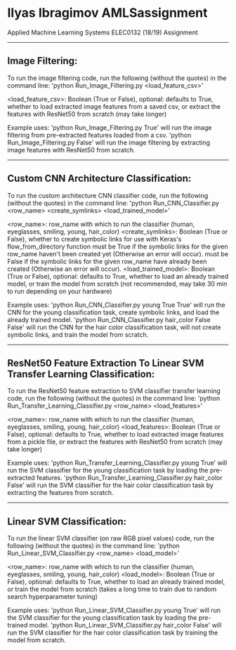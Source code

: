 # Ilyas Ibragimov AMLSassignment
Applied Machine Learning Systems ELEC0132 (18/19) Assignment

---
## Image Filtering:

To run the image filtering code, 
run the following (without the quotes) in the command line:
'python Run_Image_Filtering.py <load_feature_csv>'

<load_feature_csv>: Boolean (True or False), optional: defaults to True,
        whether to load extracted image features from a saved csv, 
        or extract the features with ResNet50 from scratch (may take longer)

Example uses: 
'python Run_Image_Filtering.py True' will run the image filtering from pre-extracted features loaded from a csv. 
'python Run_Image_Filtering.py False' will run the image filtering by extracting image features with ResNet50 from scratch.

---
## Custom CNN Architecture Classification:

To run the custom architecture CNN classifier code, run the following (without the quotes) in the command line:
'python Run_CNN_Classifier.py <row_name> <create_symlinks> <load_trained_model>'

<row_name>: row_name with which to run the classifier (human, eyeglasses, smiling, young, hair_color)
<create_symlinks>: Boolean (True or False), whether to create symbolic links for use with Keras's flow_from_directory function
                   must be True if the symbolic links for the given row_name haven't been created yet (Otherwise an error will occur).
                   must be False if the symbolic links for the given row_name have already been created (Otherwise an error will occur).
<load_trained_model>: Boolean (True or False), optional: defaults to True,
                   whether to load an already trained model, or train the model from scratch (not recommended, may take 30 min to run depending on your hardware)

Example uses: 
'python Run_CNN_Classifier.py young True True' will run the CNN for the young classification task, create symbolic links, and load the already trained model. 
'python Run_CNN_Classifier.py hair_color False False' will run the CNN for the hair color classification task, will not create symbolic links, and train the model from scratch.

---
## ResNet50 Feature Extraction To Linear SVM Transfer Learning Classification:

To run the ResNet50 feature extraction to SVM classifier transfer learning code, 
run the following (without the quotes) in the command line:
'python Run_Transfer_Learning_Classifier.py <row_name> <load_features>'

<row_name>: row_name with which to run the classifier (human, eyeglasses, smiling, young, hair_color)
<load_features>: Boolean (True or False), optional: defaults to True,
                   whether to load extracted image features from a pickle file, 
                   or extract the features with ResNet50 from scratch (may take longer)

Example uses: 
'python Run_Transfer_Learning_Classifier.py young True' will run the SVM classifier for the young classification task by loading the pre-extracted features. 
'python Run_Transfer_Learning_Classifier.py hair_color False' will run the SVM classifier for the hair color classification task by extracting the features from scratch.

---
## Linear SVM Classification:

To run the linear SVM classifier (on raw RGB pixel values) code, 
run the following (without the quotes) in the command line:
'python Run_Linear_SVM_Classifier.py <row_name> <load_model>'

<row_name>: row_name with which to run the classifier (human, eyeglasses, smiling, young, hair_color)
<load_model>: Boolean (True or False), optional: defaults to True,
        whether to load an already trained model, or train the model from scratch (takes a long time to train due to random search hyperparameter tuning)

Example uses: 
'python Run_Linear_SVM_Classifier.py young True' will run the SVM classifier for the young classification task by loading the pre-trained model. 
'python Run_Linear_SVM_Classifier.py hair_color False' will run the SVM classifier for the hair color classification task by training the model from scratch.